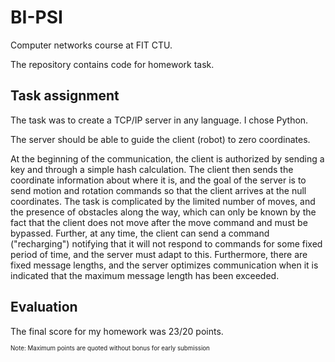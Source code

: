# BI-PSI

Computer networks course at FIT CTU.

The repository contains code for homework task.

## Task assignment

The task was to create a TCP/IP server in any language. I chose Python.

The server should be able to guide the client (robot) to zero coordinates. 

At the beginning of the communication, the client is authorized by sending a key and through a simple hash calculation. 
The client then sends the coordinate information about where it is, and the goal of the server is to send motion and rotation commands so that the client arrives at the null coordinates. 
The task is complicated by the limited number of moves, and the presence of obstacles along the way, which can only be known by the fact that the client does not move after the move command and must be bypassed. Further, at any time, the client can send a command ("recharging") notifying that it will not respond to commands for some fixed period of time, and the server must adapt to this.
Furthermore, there are fixed message lengths, and the server optimizes communication when it is indicated that the maximum message length has been exceeded.

## Evaluation

The final score for my homework was 23/20 points.

<sub><sup>Note: Maximum points are quoted without bonus for early submission</sup></sub>